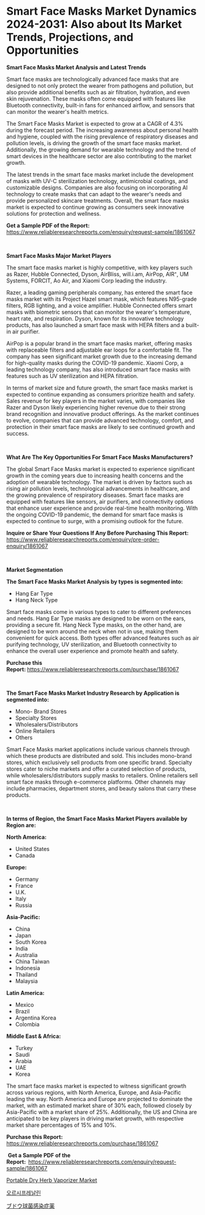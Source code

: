 <p><h1>Smart Face Masks Market Dynamics 2024-2031: Also about Its Market Trends, Projections, and Opportunities</h1></p><p><strong>Smart Face Masks Market Analysis and Latest Trends</strong></p>
<p><p>Smart face masks are technologically advanced face masks that are designed to not only protect the wearer from pathogens and pollution, but also provide additional benefits such as air filtration, hydration, and even skin rejuvenation. These masks often come equipped with features like Bluetooth connectivity, built-in fans for enhanced airflow, and sensors that can monitor the wearer's health metrics.</p><p>The Smart Face Masks Market is expected to grow at a CAGR of 4.3% during the forecast period. The increasing awareness about personal health and hygiene, coupled with the rising prevalence of respiratory diseases and pollution levels, is driving the growth of the smart face masks market. Additionally, the growing demand for wearable technology and the trend of smart devices in the healthcare sector are also contributing to the market growth.</p><p>The latest trends in the smart face masks market include the development of masks with UV-C sterilization technology, antimicrobial coatings, and customizable designs. Companies are also focusing on incorporating AI technology to create masks that can adapt to the wearer's needs and provide personalized skincare treatments. Overall, the smart face masks market is expected to continue growing as consumers seek innovative solutions for protection and wellness.</p></p>
<p><strong>Get a Sample PDF of the Report:&nbsp;</strong> <a href="https://www.reliableresearchreports.com/enquiry/request-sample/1861067">https://www.reliableresearchreports.com/enquiry/request-sample/1861067</a></p>
<p>&nbsp;</p>
<p><strong>Smart Face Masks Major Market Players</strong></p>
<p><p>The smart face masks market is highly competitive, with key players such as Razer, Hubble Connected, Dyson, AirBliss, will.i.am, AirPop, AIR⁺, UM Systems, FORCIT, Ao Air, and Xiaomi Corp leading the industry. </p><p>Razer, a leading gaming peripherals company, has entered the smart face masks market with its Project Hazel smart mask, which features N95-grade filters, RGB lighting, and a voice amplifier. Hubble Connected offers smart masks with biometric sensors that can monitor the wearer's temperature, heart rate, and respiration. Dyson, known for its innovative technology products, has also launched a smart face mask with HEPA filters and a built-in air purifier.</p><p>AirPop is a popular brand in the smart face masks market, offering masks with replaceable filters and adjustable ear loops for a comfortable fit. The company has seen significant market growth due to the increasing demand for high-quality masks during the COVID-19 pandemic. Xiaomi Corp, a leading technology company, has also introduced smart face masks with features such as UV sterilization and HEPA filtration.</p><p>In terms of market size and future growth, the smart face masks market is expected to continue expanding as consumers prioritize health and safety. Sales revenue for key players in the market varies, with companies like Razer and Dyson likely experiencing higher revenue due to their strong brand recognition and innovative product offerings. As the market continues to evolve, companies that can provide advanced technology, comfort, and protection in their smart face masks are likely to see continued growth and success.</p></p>
<p>&nbsp;</p>
<p><strong>What Are The Key Opportunities For Smart Face Masks Manufacturers?</strong></p>
<p><p>The global Smart Face Masks market is expected to experience significant growth in the coming years due to increasing health concerns and the adoption of wearable technology. The market is driven by factors such as rising air pollution levels, technological advancements in healthcare, and the growing prevalence of respiratory diseases. Smart face masks are equipped with features like sensors, air purifiers, and connectivity options that enhance user experience and provide real-time health monitoring. With the ongoing COVID-19 pandemic, the demand for smart face masks is expected to continue to surge, with a promising outlook for the future.</p></p>
<p><strong>Inquire or Share Your Questions If Any Before Purchasing This Report:</strong> <a href="https://www.reliableresearchreports.com/enquiry/pre-order-enquiry/1861067">https://www.reliableresearchreports.com/enquiry/pre-order-enquiry/1861067</a></p>
<p>&nbsp;</p>
<p><strong>Market Segmentation</strong></p>
<p><strong>The Smart Face Masks Market Analysis by types is segmented into:</strong></p>
<p><ul><li>Hang Ear Type</li><li>Hang Neck Type</li></ul></p>
<p><p>Smart face masks come in various types to cater to different preferences and needs. Hang Ear Type masks are designed to be worn on the ears, providing a secure fit. Hang Neck Type masks, on the other hand, are designed to be worn around the neck when not in use, making them convenient for quick access. Both types offer advanced features such as air purifying technology, UV sterilization, and Bluetooth connectivity to enhance the overall user experience and promote health and safety.</p></p>
<p><strong>Purchase this Report:&nbsp;</strong><a href="https://www.reliableresearchreports.com/purchase/1861067">https://www.reliableresearchreports.com/purchase/1861067</a></p>
<p>&nbsp;</p>
<p><strong>The Smart Face Masks Market Industry Research by Application is segmented into:</strong></p>
<p><ul><li>Mono- Brand Stores</li><li>Specialty Stores</li><li>Wholesalers/Distributors</li><li>Online Retailers</li><li>Others</li></ul></p>
<p><p>Smart Face Masks market applications include various channels through which these products are distributed and sold. This includes mono-brand stores, which exclusively sell products from one specific brand. Specialty stores cater to niche markets and offer a curated selection of products, while wholesalers/distributors supply masks to retailers. Online retailers sell smart face masks through e-commerce platforms. Other channels may include pharmacies, department stores, and beauty salons that carry these products.</p></p>
<p>&nbsp;</p>
<p><strong>In terms of Region, the Smart Face Masks Market Players available by Region are:</strong></p>
<p>
    <p> <strong> North America: </strong>
        <ul>
            <li>United States</li>
            <li>Canada</li>
        </ul>
        </p> 
    <p> <strong> Europe: </strong>
        <ul>
            <li>Germany</li>
            <li>France</li>
            <li>U.K.</li>
            <li>Italy</li>
            <li>Russia</li>
        </ul>
        </p> 
    <p> <strong> Asia-Pacific: </strong>
        <ul>
            <li>China</li>
            <li>Japan</li>
            <li>South Korea</li>
            <li>India</li>
            <li>Australia</li>
            <li>China Taiwan</li>
            <li>Indonesia</li>
            <li>Thailand</li>
            <li>Malaysia</li>
        </ul>
        </p> 
    <p> <strong> Latin America: </strong>
        <ul>
            <li>Mexico</li>
            <li>Brazil</li>
            <li>Argentina Korea</li>
            <li>Colombia</li>
        </ul>
        </p> 
    <p> <strong> Middle East & Africa: </strong>
        <ul>
            <li>Turkey</li>
            <li>Saudi</li>
            <li>Arabia</li>
            <li>UAE</li>
            <li>Korea</li>
        </ul>
    </p>
    </p>
<p><p>The smart face masks market is expected to witness significant growth across various regions, with North America, Europe, and Asia-Pacific leading the way. North America and Europe are projected to dominate the market, with an estimated market share of 30% each, followed closely by Asia-Pacific with a market share of 25%. Additionally, the US and China are anticipated to be key players in driving market growth, with respective market share percentages of 15% and 10%.</p></p>
<p><strong>Purchase this Report: </strong><a href="https://www.reliableresearchreports.com/purchase/1861067">https://www.reliableresearchreports.com/purchase/1861067</a></p>
<p>&nbsp;<strong>Get a Sample PDF of the Report:&nbsp;&nbsp;</strong><a href="https://www.reliableresearchreports.com/enquiry/request-sample/1861067">https://www.reliableresearchreports.com/enquiry/request-sample/1861067</a></p>
<p><strong></strong></p>
<p><p><a href="https://github.com/YashRP12/Market-Research-Report-List-3/blob/main/portable-dry-herb-vaporizer-market.md">Portable Dry Herb Vaporizer Market</a></p><p><a href="https://github.com/qpfbabw35734906/Market-Research-Report-List-1/blob/main/75242847461.md">오르시프레날린</a></p><p><a href="https://github.com/qwpelcjko9242629/Market-Research-Report-List-1/blob/main/13750617998.md">ブドウ球菌感染症薬</a></p></p>